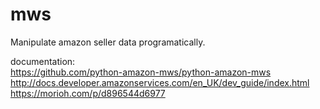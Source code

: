 # mws

Manipulate amazon seller data programatically.

documentation:<br/>
https://github.com/python-amazon-mws/python-amazon-mws<br/>
http://docs.developer.amazonservices.com/en_UK/dev_guide/index.html<br/>
https://morioh.com/p/d896544d6977<br/>
